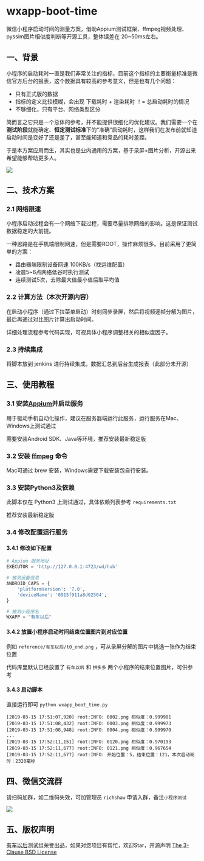 # wxapp-boot-time

微信小程序启动时间的测量方案，借助Appium测试框架、ffmpeg视频处理、pyssim图片相似度判断等开源工具，整体误差在 20~50ms左右。


## 一、背景
小程序的启动耗时一直是我们非常关注的指标，目前这个指标的主要衡量标准是微信官方后台的报表，这个数据具有较高的参考意义，但是也有几个问题：

- 只有正式版的数据
- 指标的定义比较模糊，会出现 下载耗时 + 渲染耗时 ！= 总启动耗时的情况
- 不够细化，只有平台、网络类型区分

简而言之它只是一个总体的参考，并不能提供很细化的优化建议。我们需要一个在**测试阶段**就能确定、**恒定测试标准**下的“准确”启动耗时，这样我们在发布前就知道启动时间是变好了还是差了，甚至能知道和竞品的耗时差距。

于是本方案应用而生，其实也是业内通用的方案，基于录屏+图片分析，开源出来希望能够帮助更多人。

![](https://xingzx.org/static/upload/201903/1552646140.png)

## 二、技术方案
### 2.1 网络限速
小程序启动过程会有一个网络下载过程，需要尽量排除网络的影响。这是保证测试数据稳定的大前提。

一种思路是在手机端限制网速，但是需要ROOT，操作麻烦很多。目前采用了更简单的方案：

- 路由器端限制设备网速 100KB/s（找运维配置）
- 凌晨5~6点网络低谷时执行测试
- 连续测试5次，去除最大值最小值后取平均值

### 2.2 计算方法（本次开源内容）
在启动小程序（通过下拉菜单启动）时刻同步录屏，然后将视频逐帧分解为图片，最后再通过对比图片计算出启动时间。

详细处理流程参考代码实现，可视具体小程序调整相关的相似度因子。

### 2.3 持续集成
将脚本放到 jenkins 进行持续集成，数据汇总到后台生成报表（此部分未开源）

## 三、使用教程
### 3.1 安装[Appium](http://appium.io/)并启动服务
用于驱动手机自动化操作，建议在服务器端运行此服务，运行服务在Mac、Windows上测试通过

需要安装Android SDK、Java等环境，推荐安装最新稳定版

### 3.2 安装 [ffmpeg](https://www.ffmpeg.org/download.html) 命令

Mac可通过 brew 安装，Windows需要下载安装包自行安装。

### 3.3 安装Python3及依赖

此脚本仅在 Python3 上测试通过，具体依赖列表参考 `requirements.txt`

推荐安装最新稳定版

### 3.4 修改配置运行服务

#### 3.4.1 修改如下配置

```python
# Appium 服务地址
EXECUTOR = 'http://127.0.0.1:4723/wd/hub'

# 被测设备信息
ANDROID_CAPS = {
    'platformVersion': '7.0',
    'deviceName': '0915f911a8d02504',
}

# 被测小程序名
WXAPP = "有车以后"

```

#### 3.4.2 放置小程序启动时间结束位置图片到对应位置

例如 `reference/有车以后/t0_end.png` ，可从录屏分解的图片中挑选一张作为结束位置

代码库里默认已经放置了 `有车以后` 和 `拼多多` 两个小程序的结束位置图片，可供参考

#### 3.4.3 启动脚本

直接运行即可 `python wxapp_boot_time.py`

```
[2019-03-15 17:51:07,920] root:INFO: 0002.png 相似度：0.999981
[2019-03-15 17:51:08,432] root:INFO: 0003.png 相似度：0.999973
[2019-03-15 17:51:08,948] root:INFO: 0004.png 相似度：0.999970
...
[2019-03-15 17:52:11,151] root:INFO: 0120.png 相似度：0.970193
[2019-03-15 17:52:11,677] root:INFO: 0121.png 相似度：0.967654
[2019-03-15 17:52:11,677] root:INFO: 开始位置：5，结束位置：121，本次启动耗时：2320毫秒
```



## 四、微信交流群
请扫码加群，如二维码失效，可加管理员 `richshaw` 申请入群，备注`小程序测试`

![](https://xingzx.org/static/upload/201903/1552644230.jpg)

## 五、版权声明
[有车以后](http://youcheyihou.com/)测试组荣誉出品，如果对您项目有帮忙，欢迎Star，开源声明 [The 3-Clause BSD License](https://opensource.org/licenses/BSD-3-Clause) 
